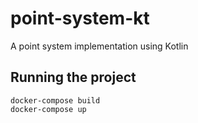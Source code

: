 # point-system-kt
A point system implementation using Kotlin


## Running the project
```shell
docker-compose build
docker-compose up
```
